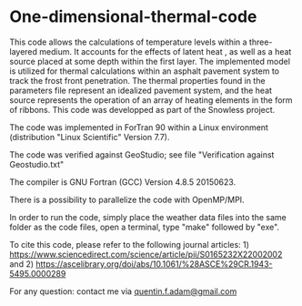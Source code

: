 # One-dimensional-thermal-code
This code allows the calculations of temperature levels within a three-layered medium. It accounts for the effects of latent heat , as well as a heat source placed at some depth within the first layer. The implemented model is utilized for thermal calculations within an asphalt pavement system to track the frost front penetration. The thermal properties found in the parameters file represent an idealized pavement system, and the heat source represents the operation of an array of heating elements in the form of ribbons. This code was developped as part of the Snowless project.

The code was implemented in ForTran 90 within a Linux environment (distribution "Linux Scientific" Version 7.7). 

The code was verified against GeoStudio; see file "Verification against Geostudio.txt"

The compiler is GNU Fortran (GCC) Version 4.8.5 20150623.

There is a possibility to parallelize the code with OpenMP/MPI.

In order to run the code, simply place the weather data files into the same folder as the code files, open a terminal, type "make" followed by "exe".

To cite this code, please refer to the following journal articles: 1) https://www.sciencedirect.com/science/article/pii/S0165232X22002002 and 2) https://ascelibrary.org/doi/abs/10.1061/%28ASCE%29CR.1943-5495.0000289

For any question: contact me via quentin.f.adam@gmail.com
